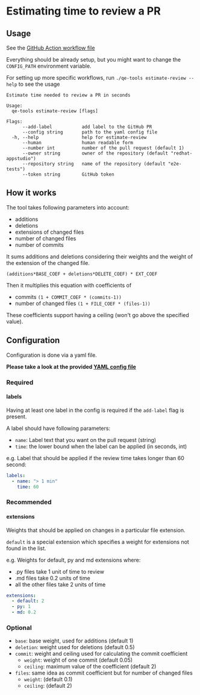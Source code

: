 # Estimating time to review a PR

## Usage
See the [GitHub Action workflow file](../.github/workflows/estimate-review.yml)

Everything should be already setup, but you might want to change the `CONFIG_PATH` environment variable.

For setting up more specific workflows, run `./qe-tools estimate-review --help` to see the usage

```
Estimate time needed to review a PR in seconds

Usage:
  qe-tools estimate-review [flags]

Flags:
      --add-label           add label to the GitHub PR
      --config string       path to the yaml config file
  -h, --help                help for estimate-review
      --human               human readable form
      --number int          number of the pull request (default 1)
      --owner string        owner of the repository (default "redhat-appstudio")
      --repository string   name of the repository (default "e2e-tests")
      --token string        GitHub token
```

## How it works

The tool takes following parameters into account:
- additions
- deletions
- extensions of changed files
- number of changed files
- number of commits

It sums additions and deletions considering their weights and the weight of the extension of the changed file.

`(additions*BASE_COEF + deletions*DELETE_COEF) * EXT_COEF` 

Then it multiplies this equation with coefficients of 
- commits `(1 + COMMIT_COEF * (commits-1))` 
- number of changed files `(1 + FILE_COEF * (files-1))`

These coefficients support having a ceiling (won't go above the specified value).

## Configuration
Configuration is done via a yaml file. 

**Please take a look at the provided [YAML config file](../config/estimate/estimateWeights.yaml)**

### Required
#### labels
Having at least one label in the config is required if the `add-label` flag is present. 

A label should have following parameters:
- `name`: Label text that you want on the pull request  (string)
- `time`: the lower bound when the label can be applied (in seconds, int)

e.g. Label that should be applied if the review time takes longer than 60 second:
```yaml
labels:
  - name: "> 1 min"
    time: 60
```

### Recommended
#### extensions
Weights that should be applied on changes in a particular file extension.

`default` is a special extension which specifies a weight for extensions not found in the list.

e.g. Weights for default, py and md extensions where:
- .py files take 1 unit of time to review
- .md files take 0.2 units of time
- all the other files take 2 units of time
```yaml
extensions:
  - default: 2
  - py: 1
  - md: 0.2
```

### Optional
- `base`: base weight, used for additions (default 1)
- `deletion`: weight used for deletions (default 0.5)
- `commit`: weight and ceiling used for calculating the commit coefficient
  - `weight`: weight of one commit (default 0.05)
  - `ceiling`: maximum value of the coefficient (default 2)
- `files`: same idea as commit coefficient but for number of changed files
  - `weight`: (default 0.1)
  - `ceiling`: (default 2)
